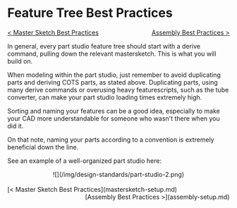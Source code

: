 <style>
.right{
    float:right;
}

.left{
    float:left;
}
</style>

# Feature Tree Best Practices

<span class="left">[< Master Sketch Best Practices](mastersketch-setup.md)</span> <span class="right">[Assembly Best Practices >](assembly-setup.md)</span>
<br>

In general, every part studio feature tree should start with a derive command, pulling down the relevant mastersketch. This is what you will build on. 

When modeling within the part studio, just remember to avoid duplicating parts and deriving COTS parts, as stated above. Duplicating parts, using many derive commands or overusing heavy featurescripts, such as the tube converter, can make your part studio loading times extremely high.

Sorting and naming your features can be a good idea, especially to make your CAD more understandable for someone who wasn't there when you did it.

On that note, naming your parts according to a convention is extremely beneficial down the line.

See an example of a well-organized part studio here:

<center> ![](/img/design-standards/part-studio-2.png) </center>

<br>
<span class="left">[< Master Sketch Best Practices](mastersketch-setup.md)</span> <span class="right">[Assembly Best Practices >](assembly-setup.md)</span>
<br>
<br>